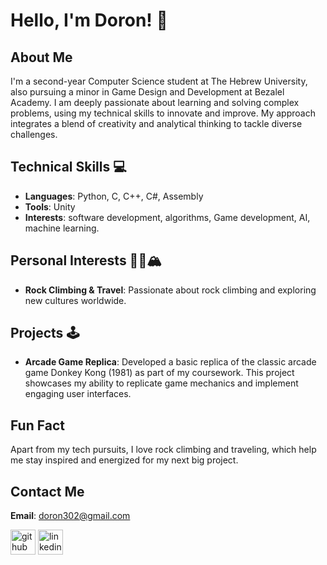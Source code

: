 # Hello, I'm Doron! 👋

## About Me
I'm a second-year Computer Science student at The Hebrew University, also pursuing a minor in Game Design and Development at Bezalel Academy. I am deeply passionate about learning and solving complex problems, using my technical skills to innovate and improve. My approach integrates a blend of creativity and analytical thinking to tackle diverse challenges.

## Technical Skills 💻
- **Languages**: Python, C, C++, C#, Assembly
- **Tools**: Unity
- **Interests**:  software development, algorithms, Game development, AI, machine learning.

## Personal Interests 🧗🏻🏔️
- **Rock Climbing & Travel**: Passionate about rock climbing and exploring new cultures worldwide.

## Projects 🕹️
- **Arcade Game Replica**: Developed a basic replica of the classic arcade game Donkey Kong (1981) as part of my coursework. This project showcases my ability to replicate game mechanics and implement engaging user interfaces.

## Fun Fact 
Apart from my tech pursuits, I love rock climbing and traveling, which help me stay inspired and energized for my next big project.

## Contact Me
**Email**: doron302@gmail.com

[<img src='https://cdn.jsdelivr.net/npm/simple-icons@3.0.1/icons/github.svg' alt='github' height='40'>](https://github.com/doron302)  [<img src='https://cdn.jsdelivr.net/npm/simple-icons@3.0.1/icons/linkedin.svg' alt='linkedin' height='40'>](https://www.linkedin.com/in/doron-shwartz/)



